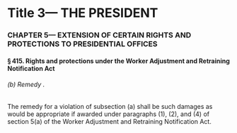
# Title 3— THE PRESIDENT
### CHAPTER 5— EXTENSION OF CERTAIN RIGHTS AND PROTECTIONS TO PRESIDENTIAL OFFICES
#### § 415. Rights and protections under the Worker Adjustment and Retraining Notification Act
###### (b) Remedy .

The remedy for a violation of subsection (a) shall be such damages as would be appropriate if awarded under paragraphs (1), (2), and (4) of section 5(a) of the Worker Adjustment and Retraining Notification Act.
